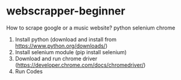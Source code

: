 # webscrapper-beginner
How to scrape google or a music website?   python  selenium   chrome
1. Install python    (download and install from https://www.python.org/downloads/)
2. Install selenium module (pip install selenium)
3. Download and run chrome driver (https://developer.chrome.com/docs/chromedriver/)
4. Run Codes
